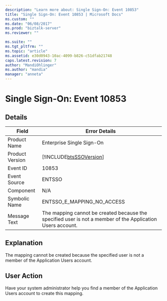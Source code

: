 ```yaml
---
description: "Learn more about: Single Sign-On: Event 10853"
title: "Single Sign-On: Event 10853 | Microsoft Docs"
ms.custom: ""
ms.date: "06/08/2017"
ms.prod: "biztalk-server"
ms.reviewer: ""

ms.suite: ""
ms.tgt_pltfrm: ""
ms.topic: "article"
ms.assetid: e30d0943-10ac-4099-b826-c51dfab21748
caps.latest.revision: 7
author: "MandiOhlinger"
ms.author: "mandia"
manager: "anneta"
---
```

# Single Sign-On: Event 10853
## Details  
  
| Field | Error Details|
|-----------------|------------------------------------------------------------------------------------------------------------|
|  Product Name   |                                         Enterprise Single Sign-On                                          |
| Product Version |                         [!INCLUDE[btsSSOVersion](../includes/btsssoversion-md.md)]                         |
|    Event ID     |                                                   10853                                                    |
|  Event Source   |                                                   ENTSSO                                                   |
|    Component    |                                                    N/A                                                     |
|  Symbolic Name  |                                         ENTSSO_E_MAPPING_NO_ACCESS                                         |
|  Message Text   | The mapping cannot be created because the specified user is not a member of the Application Users account. |
  
## Explanation  
 The mapping cannot be created because the specified user is not a member of the Application Users account.  
  
## User Action  
 Have your system administrator help you find a member of the Application Users account to create this mapping.
